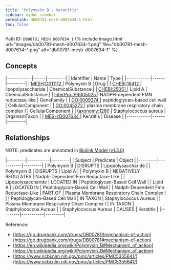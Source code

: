 ```yaml
---
title: "Polymyxin B - Keratitis"
sidebar: mydoc_sidebar
permalink: db00781-mesh-d007634-1.html
toc: false 
---
```



Path ID: `DB00781_MESH_D007634_1`
{% include image.html url="images/db00781-mesh-d007634-1.png" file="db00781-mesh-d007634-1.png" alt="db00781-mesh-d007634-1" %}

## Concepts

|------------|------|---------|
| Identifier | Name | Type    |
|------------|------|---------|
| <a href="https://identifiers.org/MESH:D011112">MESH:D011112 </a> | Polymyxin B | Drug |
| <a href="https://identifiers.org/CHEBI:16412">CHEBI:16412 </a> | lipopolysaccharide | ChemicalSubstance |
| <a href="https://identifiers.org/CHEBI:25051">CHEBI:25051 </a> | Lipid A | ChemicalSubstance |
| <a href="https://identifiers.org/InterPro:IPR005025">InterPro:IPR005025 </a> | NADPH-dependent FMN reductase-like | GeneFamily |
| <a href="https://identifiers.org/GO:0009274">GO:0009274 </a> | peptidoglycan-based cell wall | CellularComponent |
| <a href="https://identifiers.org/GO:0045272">GO:0045272 </a> | plasma membrane respiratory chain complex I | CellularComponent |
| <a href="https://identifiers.org/taxonomy:1280">taxonomy:1280 </a> | Staphylococcus aureus | OrganismTaxon |
| <a href="https://identifiers.org/MESH:D007634">MESH:D007634 </a> | Keratitis | Disease |
|------------|------|---------|

## Relationships


NOTE: predicates are annotated in <a href="https://github.com/biolink/biolink-model/releases/tag/v1.3.0">Biolink Model (v1.3.0)</a>

|---------|-----------|---------|
| Subject | Predicate | Object  |
|---------|-----------|---------|
| Polymyxin B | DISRUPTS | Lipopolysaccharide |
| Polymyxin B | DISRUPTS | Lipid A |
| Polymyxin B | NEGATIVELY REGULATES | Nadph-Dependent Fmn Reductase-Like |
| Lipopolysaccharide | LOCATED IN | Peptidoglycan-Based Cell Wall |
| Lipid A | LOCATED IN | Peptidoglycan-Based Cell Wall |
| Nadph-Dependent Fmn Reductase-Like | PART OF | Plasma Membrane Respiratory Chain Complex I |
| Peptidoglycan-Based Cell Wall | IN TAXON | Staphylococcus Aureus |
| Plasma Membrane Respiratory Chain Complex I | IN TAXON | Staphylococcus Aureus |
| Staphylococcus Aureus | CAUSES | Keratitis |
|---------|-----------|---------|

Reference: 
  - [https://go.drugbank.com/drugs/DB00781#mechanism-of-action](https://go.drugbank.com/drugs/DB00781#mechanism-of-action)
  - [https://en.wikipedia.org/wiki/Polymyxin_B#Mechanism_of_action](https://en.wikipedia.org/wiki/Polymyxin_B#Mechanism_of_action)
  - [https://www.ncbi.nlm.nih.gov/pmc/articles/PMC5355641/](https://www.ncbi.nlm.nih.gov/pmc/articles/PMC5355641/)
